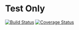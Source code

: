 # Test Only

[![Build Status](https://travis-ci.org/gamersforever1695/test-coveralls.svg?branch=master)](https://travis-ci.org/gamersforever1695/test-coveralls)
[![Coverage Status](https://coveralls.io/repos/github/gamersforever1695/test-coveralls/badge.svg?branch=master)](https://coveralls.io/github/gamersforever1695/test-coveralls?branch=master)